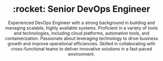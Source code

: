 <h1 align="center"> :rocket: Senior DevOps Engineer</h1>
<p align="center">
  Experienced DevOps Engineer with a strong background in building and managing scalable, highly available systems. 
Proficient in a variety of tools and technologies, including cloud platforms, automation tools, and containerization. 
Passionate about leveraging technology to drive business growth and improve operational efficiencies. 
Skilled in collaborating with cross-functional teams to deliver innovative solutions in a fast-paced environment.
</p>

